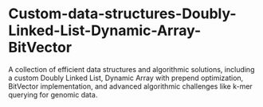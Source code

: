 # Custom-data-structures-Doubly-Linked-List-Dynamic-Array-BitVector
A collection of efficient data structures and algorithmic solutions, including a custom Doubly Linked List, Dynamic Array with prepend optimization, BitVector implementation, and advanced algorithmic challenges like k-mer querying for genomic data.

